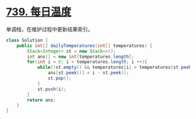 # [739. 每日温度](https://leetcode.cn/problems/daily-temperatures/)

单调栈，在维护过程中更新结果索引。

```java
class Solution {
    public int[] dailyTemperatures(int[] temperatures) {
        Stack<Integer> st = new Stack<>();
        int ans[] = new int[temperatures.length];
        for(int i = 0; i < temperatures.length; i ++){
            while(!st.empty() && temperatures[i] > temperatures[st.peek()]){
                ans[st.peek()] = i - st.peek();
                st.pop();
            }
            st.push(i);
        }
        return ans;
    }
}
```

